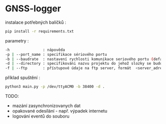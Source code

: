 # GNSS-logger

instalace potřebných balíčků :

```bash
pip install -r requirements.txt
```

parametry :

```bash
-h               : nápověda
-p | --port_name : specifikace sériového portu
-b | --baudrate  : nastavení rychlosti komunikace seriového portu (defaultně 38400)
-d | --directory : specifikováni nazvu projektu do jehož slozky se budou data ukládat (defaultně "Test")
-f | --ftp       : přístupové údaje na ftp server, formát  <server_adress>|<user_name>|<password> (defaultně None)
```

příklad spuštění :

```bash
python3 main.py -p /dev/ttyACM0 -b 38400 -d .
```

TODO: 
* mazání zasynchronizovanych dat 
* opakované odesílání - např. výpadek internetu
* logování eventů do souboru
